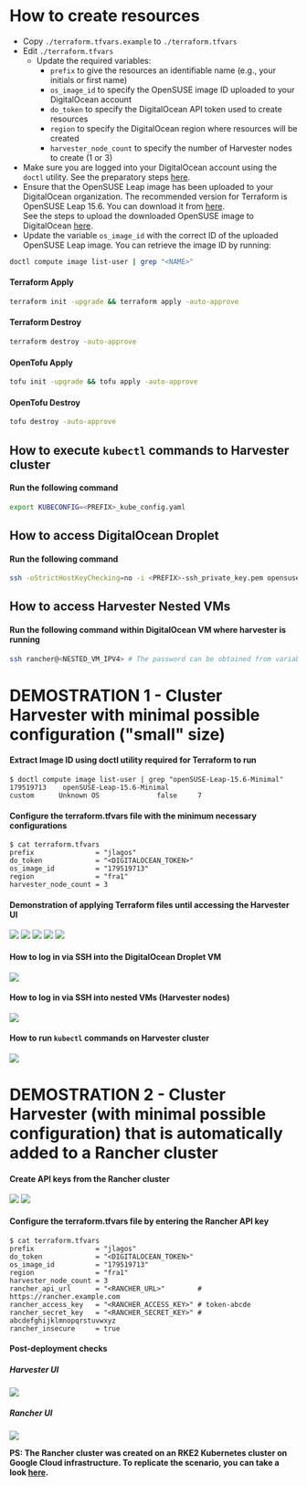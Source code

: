 # How to create resources

- Copy `./terraform.tfvars.example` to `./terraform.tfvars`
- Edit `./terraform.tfvars`
  - Update the required variables:
    - `prefix` to give the resources an identifiable name (e.g., your initials or first name)
    - `os_image_id` to specify the OpenSUSE image ID uploaded to your DigitalOcean account
    - `do_token` to specify the DigitalOcean API token used to create resources
    - `region` to specify the DigitalOcean region where resources will be created
    - `harvester_node_count` to specify the number of Harvester nodes to create (1 or 3)
- Make sure you are logged into your DigitalOcean account using the `doctl` utility. See the preparatory steps [here](../../modules/digitalocean/README.md).
- Ensure that the OpenSUSE Leap image has been uploaded to your DigitalOcean organization. The recommended version for Terraform is OpenSUSE Leap 15.6. You can download it from [here](https://download.opensuse.org/distribution/leap/15.6/appliances/openSUSE-Leap-15.6-Minimal-VM.x86_64-Cloud.qcow2).  
  See the steps to upload the downloaded OpenSUSE image to DigitalOcean [here](https://docs.digitalocean.com/products/custom-images/how-to/upload/).
- Update the variable `os_image_id` with the correct ID of the uploaded OpenSUSE Leap image. You can retrieve the image ID by running:

```bash
doctl compute image list-user | grep "<NAME>"
```

#### Terraform Apply

```bash
terraform init -upgrade && terraform apply -auto-approve
```

#### Terraform Destroy

```bash
terraform destroy -auto-approve
```

#### OpenTofu Apply

```bash
tofu init -upgrade && tofu apply -auto-approve
```

#### OpenTofu Destroy

```bash
tofu destroy -auto-approve
```

## How to execute `kubectl` commands to Harvester cluster

#### Run the following command

```bash
export KUBECONFIG=<PREFIX>_kube_config.yaml
```

## How to access DigitalOcean Droplet

#### Run the following command

```bash
ssh -oStrictHostKeyChecking=no -i <PREFIX>-ssh_private_key.pem opensuse@<PUBLIC_IPV4>
```

## How to access Harvester Nested VMs

#### Run the following command within DigitalOcean VM where harvester is running

```bash
ssh rancher@<NESTED_VM_IPV4> # The password can be obtained from variable harvester_password or from join/create_cloud_config.yaml file in the current folder
```

# DEMOSTRATION 1 - Cluster Harvester with minimal possible configuration ("small" size)

#### Extract Image ID using doctl utility required for Terraform to run

```console
$ doctl compute image list-user | grep "openSUSE-Leap-15.6-Minimal"
179519713    openSUSE-Leap-15.6-Minimal                            custom      Unknown OS              false     7
```

#### Configure the terraform.tfvars file with the minimum necessary configurations

```console
$ cat terraform.tfvars
prefix               = "jlagos"
do_token             = "<DIGITALOCEAN_TOKEN>"
os_image_id          = "179519713"
region               = "fra1"
harvester_node_count = 3
```

#### Demonstration of applying Terraform files until accessing the Harvester UI

![](../../images/DO_PROJ_README_1.png)
![](../../images/DO_PROJ_README_2.png)
![](../../images/DO_PROJ_README_3.png)
![](../../images/DO_PROJ_README_4.png)
![](../../images/DO_PROJ_README_5.png)

#### How to log in via SSH into the DigitalOcean Droplet VM

![](../../images/DO_PROJ_README_6.png)

#### How to log in via SSH into nested VMs (Harvester nodes)

![](../../images/DO_PROJ_README_7.png)

#### How to run `kubectl` commands on Harvester cluster

![](../../images/DO_PROJ_README_8.png)

# DEMOSTRATION 2 - Cluster Harvester (with minimal possible configuration) that is automatically added to a Rancher cluster

#### Create API keys from the Rancher cluster

![](../../images/DO_PROJ_README_9.png)
![](../../images/DO_PROJ_README_10.png)

#### Configure the terraform.tfvars file by entering the Rancher API key

```console
$ cat terraform.tfvars
prefix               = "jlagos"
do_token             = "<DIGITALOCEAN_TOKEN>"
os_image_id          = "179519713"
region               = "fra1"
harvester_node_count = 3
rancher_api_url      = "<RANCHER_URL>"        # https://rancher.example.com
rancher_access_key   = "<RANCHER_ACCESS_KEY>" # token-abcde
rancher_secret_key   = "<RANCHER_SECRET_KEY>" # abcdefghijklmnopqrstuvwxyz
rancher_insecure     = true
```

#### Post-deployment checks

##### Harvester UI

![](../../images/DO_PROJ_README_11.png) 

##### Rancher UI

![](../../images/DO_PROJ_README_12.png)

**PS: The Rancher cluster was created on an RKE2 Kubernetes cluster on Google Cloud infrastructure. To replicate the scenario, you can take a look [here](https://github.com/rancher/tf-rancher-up/tree/main/recipes/upstream/google-cloud/rke2).**
